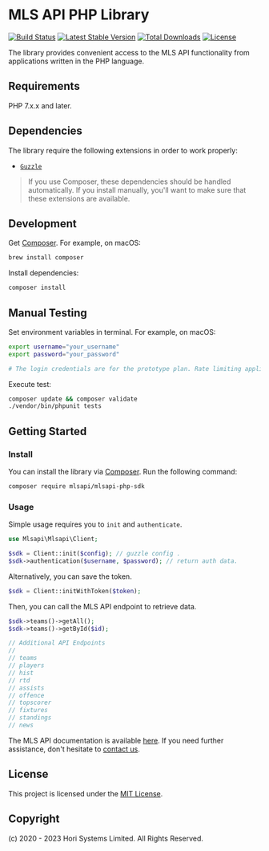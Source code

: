 # MLS API PHP Library

[![Build Status](https://github.com/horisystems/mlsapi-php-sdk/actions/workflows/ci.yml/badge.svg?branch=main)](https://github.com/horisystems/mlsapi-php-sdk/actions?query=branch%3Amain)
[![Latest Stable Version](http://poser.pugx.org/mlsapi/mlsapi-php-sdk/v)](https://packagist.org/packages/mlsapi/mlsapi-php-sdk)
[![Total Downloads](https://poser.pugx.org/mlsapi/mlsapi-php-sdk/downloads.svg)](https://packagist.org/packages/mlsapi/mlsapi-php-sdk)
[![License](https://poser.pugx.org/mlsapi/mlsapi-php-sdk/license.svg)](https://packagist.org/packages/mlsapi/mlsapi-php-sdk)

The library provides convenient access to the MLS API functionality from applications written in the PHP language.

## Requirements

PHP 7.x.x and later.

## Dependencies

The library require the following extensions in order to work properly:

-   [`Guzzle`](https://docs.guzzlephp.org/en/stable/)

> If you use Composer, these dependencies should be handled automatically. If you install manually, you'll want to make sure that these extensions are available.

## Development

Get [Composer](https://formulae.brew.sh/formula/composer). For example, on macOS:

```bash
brew install composer
```

Install dependencies:

```bash
composer install
```

## Manual Testing

Set environment variables in terminal. For example, on macOS:

```bash
export username="your_username"
export password="your_password"

# The login credentials are for the prototype plan. Rate limiting applies.
```

Execute test:

```bash
composer update && composer validate
./vendor/bin/phpunit tests
```

## Getting Started

### Install

You can install the library via [Composer](http://getcomposer.org/). Run the following command:

```bash
composer require mlsapi/mlsapi-php-sdk
```

### Usage

Simple usage requires you to `init` and `authenticate`.

```php
use Mlsapi\Mlsapi\Client;

$sdk = Client::init($config); // guzzle config .
$sdk->authentication($username, $password); // return auth data.
```

Alternatively, you can save the token.

```php
$sdk = Client::initWithToken($token);
```

Then, you can call the MLS API endpoint to retrieve data.

```php
$sdk->teams()->getAll();
$sdk->teams()->getById($id);

// Additional API Endpoints
//
// teams
// players
// hist
// rtd
// assists
// offence
// topscorer
// fixtures
// standings
// news
```

The MLS API documentation is available [here](https://horisystems.com/mls-api/). If you need further assistance, don't hesitate to [contact us](https://horisystems.com/contact/).

## License

This project is licensed under the [MIT License](./LICENSE).  
  
## Copyright

(c) 2020 - 2023 Hori Systems Limited. All Rights Reserved.
